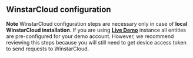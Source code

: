 ## WinstarCloud configuration

**Note** WinstarCloud configuration steps are necessary only in case of **local WinstarCloud installation**.
If you are using [**Live Demo**](https://demo.winstarcloud.io/) instance all entities are pre-configured for your demo account.
However, we recommend reviewing this steps because you will still need to get device access token to send requests to WinstarCloud.